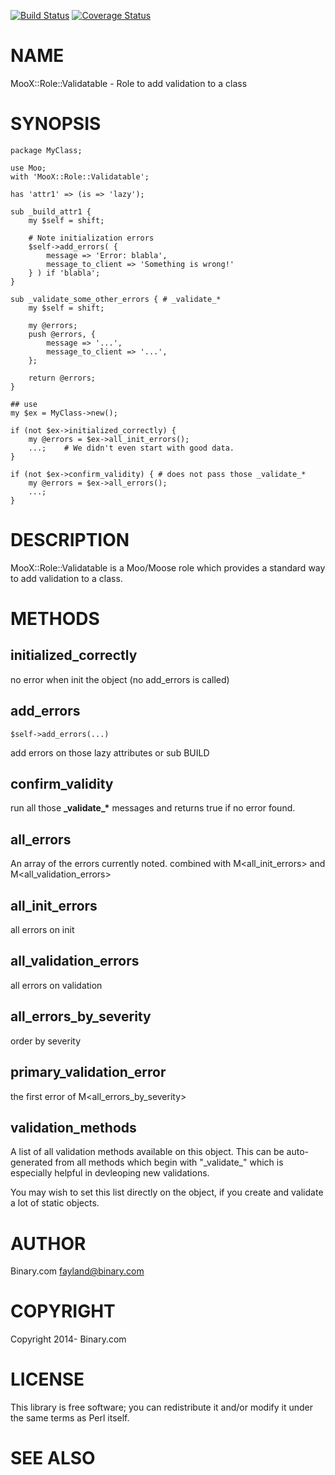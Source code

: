 [![Build Status](https://travis-ci.org/binary-com/perl-MooX-Role-Validatable.svg?branch=master)](https://travis-ci.org/binary-com/perl-MooX-Role-Validatable)
[![Coverage Status](https://coveralls.io/repos/binary-com/perl-MooX-Role-Validatable/badge.png?branch=master)](https://coveralls.io/r/binary-com/perl-MooX-Role-Validatable?branch=master)

# NAME

MooX::Role::Validatable - Role to add validation to a class

# SYNOPSIS

    package MyClass;

    use Moo;
    with 'MooX::Role::Validatable';

    has 'attr1' => (is => 'lazy');

    sub _build_attr1 {
        my $self = shift;

        # Note initialization errors
        $self->add_errors( {
            message => 'Error: blabla',
            message_to_client => 'Something is wrong!'
        } ) if 'blabla';
    }

    sub _validate_some_other_errors { # _validate_*
        my $self = shift;

        my @errors;
        push @errors, {
            message => '...',
            message_to_client => '...',
        };

        return @errors;
    }

    ## use
    my $ex = MyClass->new();

    if (not $ex->initialized_correctly) {
        my @errors = $ex->all_init_errors();
        ...;    # We didn't even start with good data.
    }

    if (not $ex->confirm_validity) { # does not pass those _validate_*
        my @errors = $ex->all_errors();
        ...;
    }

# DESCRIPTION

MooX::Role::Validatable is a Moo/Moose role which provides a standard way to add validation to a class.

# METHODS

## initialized\_correctly

no error when init the object (no add\_errors is called)

## add\_errors

    $self->add_errors(...)

add errors on those lazy attributes or sub BUILD

## confirm\_validity

run all those __\_validate\_\*__ messages and returns true if no error found.

## all\_errors

An array of the errors currently noted. combined with M<all\_init\_errors> and M<all\_validation\_errors>

## all\_init\_errors

all errors on init

## all\_validation\_errors

all errors on validation

## all\_errors\_by\_severity

order by severity

## primary\_validation\_error

the first error of M<all\_errors\_by\_severity>

## validation\_methods

A list of all validation methods available on this object.
This can be auto-generated from all methods which begin with
"\_validate\_" which is especially helpful in devleoping new validations.

You may wish to set this list directly on the object, if
you create and validate a lot of static objects.

# AUTHOR

Binary.com <fayland@binary.com>

# COPYRIGHT

Copyright 2014- Binary.com

# LICENSE

This library is free software; you can redistribute it and/or modify
it under the same terms as Perl itself.

# SEE ALSO
